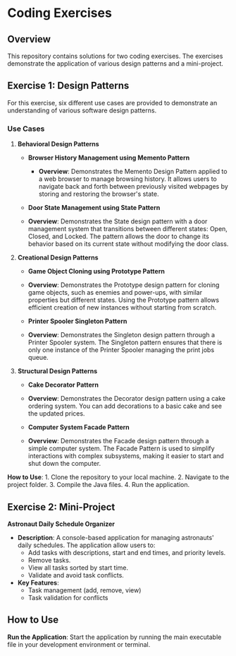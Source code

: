 # Coding Exercises

## Overview

This repository contains solutions for two coding exercises. The exercises demonstrate the application of various design patterns and a mini-project. 

## Exercise 1: Design Patterns

For this exercise, six different use cases are provided to demonstrate an understanding of various software design patterns.

### Use Cases

1. **Behavioral Design Patterns**
   - **Browser History Management using Memento Pattern**
     - **Overview**: Demonstrates the Memento Design Pattern applied to a web browser to manage browsing history. It allows users to navigate back and forth between previously visited webpages by storing and restoring the browser's state.

   - **Door State Management using State Pattern**
   - **Overview**: Demonstrates the State design pattern with a door management system that transitions between different states: Open, Closed, and Locked. The pattern allows the door to change its behavior based on its current state without modifying the door class.
     
2. **Creational Design Patterns**
  
   - **Game Object Cloning using Prototype Pattern**
   - **Overview**: Demonstrates the Prototype design pattern for cloning game objects, such as enemies and power-ups, with similar properties but different states. Using the Prototype pattern allows efficient creation of new instances without starting from scratch.
   
   - **Printer Spooler Singleton Pattern**
   - **Overview**: Demonstrates the Singleton design pattern through a Printer Spooler system. The Singleton pattern ensures that there is only one instance of the Printer Spooler managing the print jobs queue.
  
3. **Structural Design Patterns** 
   
   - **Cake Decorator Pattern**
   - **Overview**: Demonstrates the Decorator design pattern using a cake ordering system. You can add decorations to a basic cake and see the updated prices.
 
  
   - **Computer System Facade Pattern**
   - **Overview**: Demonstrates the Facade design pattern through a simple computer system. The Facade Pattern is used to simplify interactions with complex subsystems, making it easier to start and shut down the computer.
  
**How to Use**:
     1. Clone the repository to your local machine.
     2. Navigate to the project folder.
     3. Compile the Java files.
     4. Run the application.

## Exercise 2: Mini-Project

**Astronaut Daily Schedule Organizer**
   - **Description**: A console-based application for managing astronauts' daily schedules. The application allow users to:
     - Add tasks with descriptions, start and end times, and priority levels.
     - Remove tasks.
     - View all tasks sorted by start time.
     - Validate and avoid task conflicts.
   - **Key Features**: 
     - Task management (add, remove, view)
     - Task validation for conflicts

## How to Use

**Run the Application**: Start the application by running the main executable file in your development environment or terminal.




